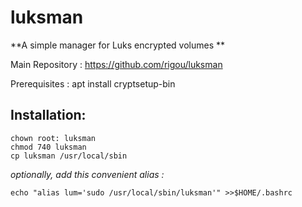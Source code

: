 # luksman
**A simple manager for Luks encrypted volumes **

Main Repository : https://github.com/rigou/luksman

Prerequisites : apt install cryptsetup-bin

## Installation:
```
chown root: luksman
chmod 740 luksman
cp luksman /usr/local/sbin
```
*optionally, add this convenient alias :*
```
echo "alias lum='sudo /usr/local/sbin/luksman'" >>$HOME/.bashrc
```